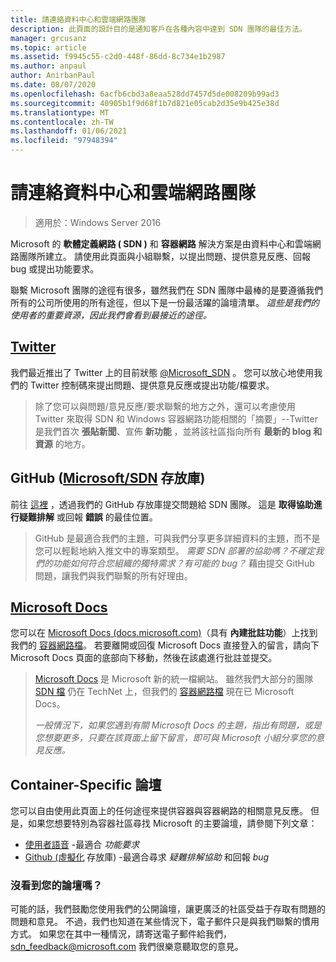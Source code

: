 ```yaml
---
title: 請連絡資料中心和雲端網路團隊
description: 此頁面的設計目的是通知客戶在各種內容中達到 SDN 團隊的最佳方法。
manager: grcusanz
ms.topic: article
ms.assetid: f9945c55-c2d0-448f-86dd-8c734e1b2987
ms.author: anpaul
author: AnirbanPaul
ms.date: 08/07/2020
ms.openlocfilehash: 6acfb6cbd3a8eaa528dd7457d5de008209b99ad3
ms.sourcegitcommit: 40905b1f9d68f1b7d821e05cab2d35e9b425e38d
ms.translationtype: MT
ms.contentlocale: zh-TW
ms.lasthandoff: 01/06/2021
ms.locfileid: "97948394"
---
```

# <a name="contact-the-datacenter-and-cloud-networking-team"></a>請連絡資料中心和雲端網路團隊

> 適用於：Windows Server 2016

Microsoft 的 **軟體定義網路 \( SDN \)** 和 **容器網路** 解決方案是由資料中心和雲端網路團隊所建立。 請使用此頁面與小組聯繫，以提出問題、提供意見反應、回報 bug 或提出功能要求。

聯繫 Microsoft 團隊的途徑有很多，雖然我們在 SDN 團隊中最棒的是要遵循我們所有的公司所使用的所有途徑，但以下是一份最活躍的論壇清單。 *這些是我們的使用者的重要資源，因此我們會看到最接近的途徑。*

## <a name="twitter"></a>[Twitter](https://twitter.com/Microsoft_SDN)

我們最近推出了 Twitter 上的目前狀態 [@Microsoft_SDN](https://twitter.com/Microsoft_SDN) 。 您可以放心地使用我們的 Twitter 控制碼來提出問題、提供意見反應或提出功能/檔要求。
> 除了您可以與問題/意見反應/要求聯繫的地方之外，還可以考慮使用 Twitter 來取得 SDN 和 Windows 容器網路功能相關的「摘要」--Twitter 是我們首次 **張貼新聞**、宣佈 **新功能** ，並將該社區指向所有 **最新的 blog 和資源** 的地方。

## <a name="github-microsoftsdn-repo"></a>GitHub ([Microsoft/SDN](https://github.com/Microsoft/SDN/issues) 存放庫) 
前往 [這裡](https://github.com/Microsoft/SDN/issues) ，透過我們的 GitHub 存放庫提交問題給 SDN 團隊。 這是 **取得協助進行疑難排解** 或回報 **錯誤** 的最佳位置。

> GitHub 是最適合我們的主題，可與我們分享更多詳細資料的主題，而不是您可以輕鬆地納入推文中的專案類型。 *需要 SDN 部署的協助嗎？不確定我們的功能如何符合您組織的獨特需求？有可能的 bug？* 藉由提交 GitHub 問題，讓我們與我們聯繫的所有好理由。

## <a name="microsoft-docs"></a>[Microsoft Docs](/)
您可以在 [Microsoft Docs (docs.microsoft.com)](/)（具有 **內建批註功能**）上找到我們的 [容器網路檔](/virtualization/windowscontainers/manage-containers/container-networking)。 若要離開或回復 Microsoft Docs 直接登入的留言，請向下 Microsoft Docs 頁面的底部向下移動，然後在該處進行批註並提交。

> [Microsoft Docs](/) 是 Microsoft 新的統一檔網站。 雖然我們大部分的團隊 [SDN 檔](./software-defined-networking.md) 仍在 TechNet 上，但我們的 [容器網路檔](/virtualization/windowscontainers) 現在已 Microsoft Docs。
>
> *一般情況下，如果您遇到有關 Microsoft Docs 的主題，指出有問題，或是您想要更多，只要在該頁面上留下留言，即可與 Microsoft 小組分享您的意見反應。*

## <a name="container-specific-forums"></a>Container-Specific 論壇
您可以自由使用此頁面上的任何途徑來提供容器與容器網路的相關意見反應。 但是，如果您想要特別為容器社區尋找 Microsoft 的主要論壇，請參閱下列文章：
- [使用者語音](https://windowsserver.uservoice.com/forums/304624-containers) -最適合 *功能要求*
- [Github (虛擬化](https://github.com/Microsoft/Virtualization-Documentation) 存放庫) -最適合尋求 *疑難排解協助* 和回報 *bug*

### <a name="not-seeing-the-forum-for-you"></a>沒看到您的論壇嗎？
可能的話，我們鼓勵您使用我們的公開論壇，讓更廣泛的社區受益于存取有問題的問題和意見。 不過，我們也知道在某些情況下，電子郵件只是與我們聯繫的慣用方式。 如果您在其中一種情況，請寄送電子郵件給我們， sdn_feedback@microsoft.com 我們很樂意聽取您的意見。